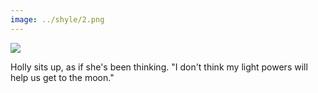 ```yaml
---
image: ../shyle/2.png
---
```

<img src="{{page.image}}"> <br>

Holly sits up, as if she's been thinking. "I don't think my light powers will help us get to the moon."
